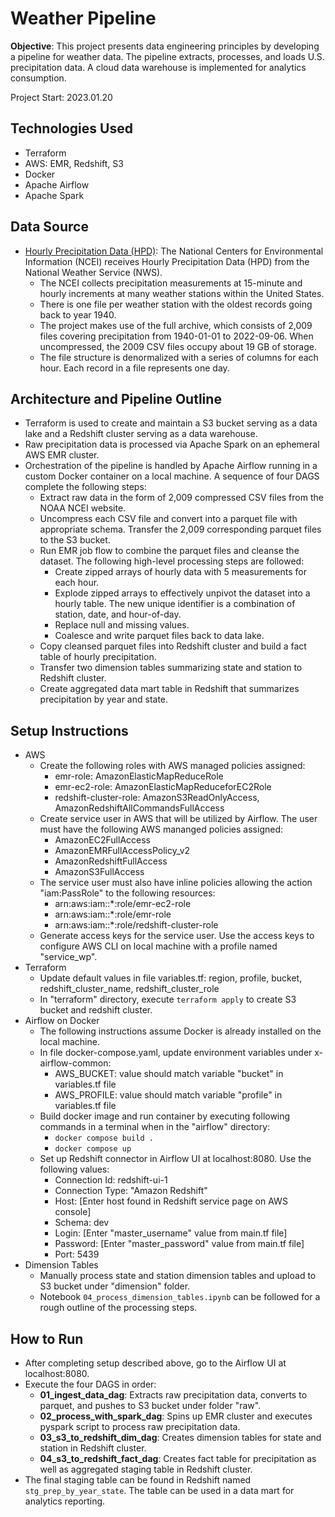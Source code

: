 # Weather Pipeline

**Objective**: This project presents data engineering principles by developing a pipeline for weather data. The pipeline extracts, processes, and loads U.S. precipitation data. A cloud data warehouse is implemented for analytics consumption. 

Project Start: 2023.01.20

## Technologies Used
- Terraform
- AWS: EMR, Redshift, S3
- Docker
- Apache Airflow
- Apache Spark

## Data Source
- [Hourly Precipitation Data (HPD)](https://www.ncei.noaa.gov/data/coop-hourly-precipitation/v2/): The National Centers for Environmental Information (NCEI) receives Hourly Precipitation Data (HPD) from the National Weather Service (NWS). 
  - The NCEI collects precipitation measurements at 15-minute and hourly increments at many weather stations within the United States.
  - There is one file per weather station with the oldest records going back to year 1940. 
  - The project makes use of the full archive, which consists of 2,009 files covering precipitation from 1940-01-01 to 2022-09-06. When uncompressed, the 2009 CSV files occupy about 19 GB of storage.
  - The file structure is denormalized with a series of columns for each hour. Each record in a file represents one day. 

## Architecture and Pipeline Outline
- Terraform is used to create and maintain a S3 bucket serving as a data lake and a Redshift cluster serving as a data warehouse. 
- Raw precipitation data is processed via Apache Spark on an ephemeral AWS EMR cluster. 
- Orchestration of the pipeline is handled by Apache Airflow running in a custom Docker container on a local machine. A sequence of four DAGS complete the following steps: 
  - Extract raw data in the form of 2,009 compressed CSV files from the NOAA NCEI website. 
  - Uncompress each CSV file and convert into a parquet file with appropriate schema. Transfer the 2,009 corresponding parquet files to the S3 bucket. 
  - Run EMR job flow to combine the parquet files and cleanse the dataset. The following high-level processing steps are followed:
    - Create zipped arrays of hourly data with 5 measurements for each hour.
    - Explode zipped arrays to effectively unpivot the dataset into a hourly table. The new unique identifier is a combination of station, date, and hour-of-day. 
    - Replace null and missing values.
    - Coalesce and write parquet files back to data lake.
  - Copy cleansed parquet files into Redshift cluster and build a fact table of hourly precipitation. 
  - Transfer two dimension tables summarizing state and station to Redshift cluster.
  - Create aggregated data mart table in Redshift that summarizes precipitation by year and state. 

## Setup Instructions
- AWS
  - Create the following roles with AWS managed policies assigned:
    - emr-role: AmazonElasticMapReduceRole
    - emr-ec2-role: AmazonElasticMapReduceforEC2Role
    - redshift-cluster-role: AmazonS3ReadOnlyAccess, AmazonRedshiftAllCommandsFullAccess 
  - Create service user in AWS that will be utilized by Airflow. The user must have the following AWS mananged policies assigned: 
    - AmazonEC2FullAccess	
    - AmazonEMRFullAccessPolicy_v2
    - AmazonRedshiftFullAccess
    - AmazonS3FullAccess  
  - The service user must also have inline policies allowing the action "iam:PassRole" to the following resources:
    - arn:aws:iam::*:role/emr-ec2-role
    - arn:aws:iam::*:role/emr-role
    - arn:aws:iam::*:role/redshift-cluster-role
  - Generate access keys for the service user. Use the access keys to configure AWS CLI on local machine with a profile named "service_wp".
- Terraform
  - Update default values in file variables.tf: region, profile, bucket, redshift_cluster_name, redshift_cluster_role
  - In "terraform" directory, execute `terraform apply` to create S3 bucket and redshift cluster.
- Airflow on Docker
  - The following instructions assume Docker is already installed on the local machine. 
  - In file docker-compose.yaml, update environment variables under x-airflow-common:
    - AWS_BUCKET: value should match variable "bucket" in variables.tf file
    - AWS_PROFILE: value should match variable "profile" in variables.tf file
  - Build docker image and run container by executing following commands in a terminal when in the "airflow" directory:
    - `docker compose build .`
    - `docker compose up`
  - Set up Redshift connector in Airflow UI at localhost:8080. Use the following values:
    - Connection Id: redshift-ui-1
    - Connection Type: "Amazon Redshift"
    - Host: [Enter host found in Redshift service page on AWS console]
    - Schema: dev
    - Login: [Enter "master_username" value from main.tf file]
    - Password: [Enter "master_password" value from main.tf file]
    - Port: 5439
- Dimension Tables
  - Manually process state and station dimension tables and upload to S3 bucket under "dimension" folder. 
  - Notebook `04_process_dimension_tables.ipynb` can be followed for a rough outline of the processing steps. 

## How to Run
- After completing setup described above, go to the Airflow UI at localhost:8080. 
- Execute the four DAGS in order:
  - **01_ingest_data_dag**: Extracts raw precipitation data, converts to parquet, and pushes to S3 bucket under folder "raw". 
  - **02_process_with_spark_dag**: Spins up EMR cluster and executes pyspark script to process raw precipitation data. 
  - **03_s3_to_redshift_dim_dag**: Creates dimension tables for state and station in Redshift cluster.
  - **04_s3_to_redshift_fact_dag**: Creates fact table for precipitation as well as aggregated staging table in Redshift cluster.
- The final staging table can be found in Redshift named `stg_prep_by_year_state`. The table can be used in a data mart for analytics reporting. 